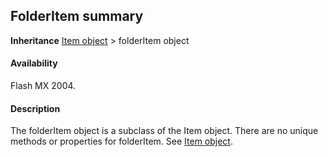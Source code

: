 ## FolderItem summary

**Inheritance** [Item object](../Item_object/item_summary.md) > folderItem object

#### Availability

Flash MX 2004.

#### Description

The folderItem object is a subclass of the Item object. There are no unique methods or properties for folderItem. See [Item object](../Item_object/item_summary.md).

